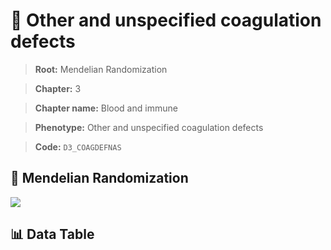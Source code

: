 # 🧪 Other and unspecified coagulation defects

> **Root:** Mendelian Randomization

> **Chapter:** 3  

> **Chapter name:** Blood and immune

> **Phenotype:** Other and unspecified coagulation defects  

> **Code:** `D3_COAGDEFNAS`

## 🧬 Mendelian Randomization  

<img src="/MR/Figures/Forward/D3_COAGDEFNAS.png"/>

## 📊 Data Table

<CsvTableMRF src="/public/MR/Data/Forward/D3_COAGDEFNAS.csv"/>

